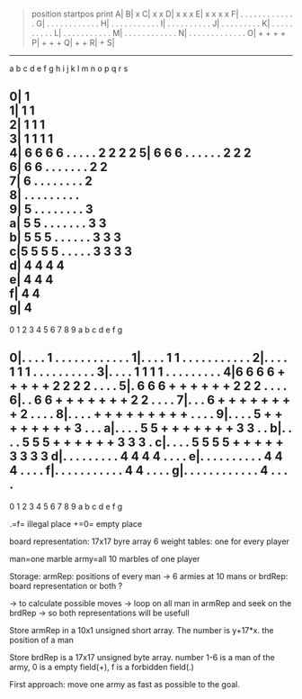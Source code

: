 > position startpos
> print
 A|
 B|                          x
 C|                        x x
 D|                      x x x
 E|                    x x x x
 F|          . . . . . . . . . . . . .
 G|          . . . . . . . . . . . .
 H|          . . . . . . . . . . .
 I|          . . . . . . . . . .
 J|          . . . . . . . . .
 K|        . . . . . . . . . .
 L|      . . . . . . . . . . .
 M|    . . . . . . . . . . . .
 N|  . . . . . . . . . . . . .
 O|          + + + +
 P|          + + +
 Q|          + +
 R|          +
 S|
   --------------------------------------
   a b c d e f g h i j k l m n o p q r s



 0|                        1        
 1|                      1 1        
 2|                    1 1 1        
 3|                  1 1 1 1        
 4|        6 6 6 6 . . . . . 2 2 2 2
 5|        6 6 6 . . . . . . 2 2 2  
 6|        6 6 . . . . . . . 2 2    
 7|        6 . . . . . . . . 2      
 8|        . . . . . . . . .        
 9|      5 . . . . . . . . 3        
 a|    5 5 . . . . . . . 3 3        
 b|  5 5 5 . . . . . . 3 3 3        
 c|5 5 5 5 . . . . . 3 3 3 3        
 d|        4 4 4 4                  
 e|        4 4 4                    
 f|        4 4                      
 g|        4                        
   ---------------------------------
   0 1 2 3 4 5 6 7 8 9 a b c d e f g

 0|. . . . 1 . . . . . . . . . . . .
 1|. . . . 1 1 . . . . . . . . . . .
 2|. . . . 1 1 1 . . . . . . . . . .
 3|. . . . 1 1 1 1 . . . . . . . . .
 4|6 6 6 6 + + + + + 2 2 2 2 . . . .
 5|. 6 6 6 + + + + + + 2 2 2 . . . .
 6|. . 6 6 + + + + + + + 2 2 . . . .
 7|. . . 6 + + + + + + + + 2 . . . .
 8|. . . . + + + + + + + + + . . . .
 9|. . . . 5 + + + + + + + + 3 . . .
 a|. . . . 5 5 + + + + + + + 3 3 . .
 b|. . . . 5 5 5 + + + + + + 3 3 3 .
 c|. . . . 5 5 5 5 + + + + + 3 3 3 3
 d|. . . . . . . . . 4 4 4 4 . . . .
 e|. . . . . . . . . . 4 4 4 . . . .
 f|. . . . . . . . . . . 4 4 . . . .
 g|. . . . . . . . . . . . 4 . . . .
   ---------------------------------
   0 1 2 3 4 5 6 7 8 9 a b c d e f g

.=f= illegal place
+=0= empty place

board representation:
17x17 byre array
6 weight tables: one for every player


man=one marble
army=all 10 marbles of one player

Storage: armRep: positions of every man -> 6 armies at 10 mans
      or brdRep: board representation
      or both ?

-> to calculate possible moves -> loop on all man in armRep and seek on the brdRep
-> so both representations will be usefull

Store armRep in a 10x1 unsigned short array. The number is y+17*x. the position of a man

Store brdRep is a 17x17 unsigned byte array. number 1-6 is a man of the army, 0 is a empty field(+), f is a forbidden field(.)

First approach: move one army as fast as possible to the goal.









